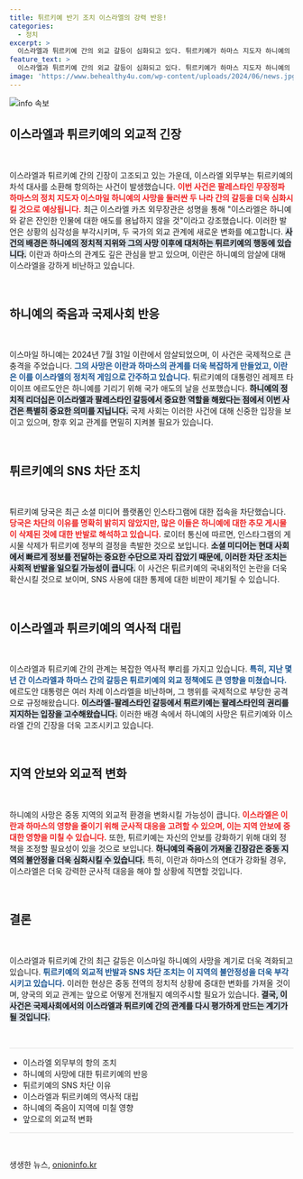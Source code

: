 ```yaml
---
title: 튀르키예 반기 조치 이스라엘의 강력 반응!
categories:
  - 정치
excerpt: >
  이스라엘과 튀르키예 간의 외교 갈등이 심화되고 있다. 튀르키예가 하마스 지도자 하니예의 사망을 애도하자 이스라엘은 항의하며 대사를 소환했고, 튀르키예는 인스타그램 접속을 차단해 추모 게시물 삭제에 응수했다. 긴박한 상황 속, 두 나라의 대립이 어떻게 전개될지 주목된다!
feature_text: >
  이스라엘과 튀르키예 간의 외교 갈등이 심화되고 있다. 튀르키예가 하마스 지도자 하니예의 사망을 애도하자 이스라엘은 항의하며 대사를 소환했고, 튀르키예는 인스타그램 접속을 차단해 추모 게시물 삭제에 응수했다. 긴박한 상황 속, 두 나라의 대립이 어떻게 전개될지 주목된다!
image: 'https://www.behealthy4u.com/wp-content/uploads/2024/06/news.jpg'
---
```


<p><img src="https://www.behealthy4u.com/wp-content/uploads/2024/06/news.jpg" alt="info 속보" /></p>

<h2 data-ke-size="size26">이스라엘과 튀르키예의 외교적 긴장</h2>

<p data-ke-size="size16">&nbsp;</p>

<p>이스라엘과 튀르키예 간의 긴장이 고조되고 있는 가운데, 이스라엘 외무부는 튀르키예의 차석 대사를 소환해 항의하는 사건이 발생했습니다. <b><span style="color: #ee2323;">이번 사건은 팔레스타인 무장정파 하마스의 정치 지도자 이스마일 하니예의 사망을 둘러싼 두 나라 간의 갈등을 더욱 심화시킬 것으로 예상됩니다.</span></b> 최근 이스라엘 카츠 외무장관은 성명을 통해 "이스라엘은 하니예와 같은 잔인한 인물에 대한 애도를 용납하지 않을 것"이라고 강조했습니다. 이러한 발언은 상황의 심각성을 부각시키며, 두 국가의 외교 관계에 새로운 변화를 예고합니다. <b><span style="background-color: #21538527;">사건의 배경은 하니예의 정치적 지위와 그의 사망 이후에 대처하는 튀르키예의 행동에 있습니다.</span></b> 이란과 하마스의 관계도 깊은 관심을 받고 있으며, 이란은 하니예의 암살에 대해 이스라엘을 강하게 비난하고 있습니다.</p>

<p data-ke-size="size16">&nbsp;</p>

<h2 data-ke-size="size26">하니예의 죽음과 국제사회 반응</h2>

<p data-ke-size="size16">&nbsp;</p>

<p>이스마일 하니예는 2024년 7월 31일 이란에서 암살되었으며, 이 사건은 국제적으로 큰 충격을 주었습니다. <b><span style="color: #1a5490;">그의 사망은 이란과 하마스의 관계를 더욱 복잡하게 만들었고, 이란은 이를 이스라엘의 정치적 게임으로 간주하고 있습니다.</span></b> 튀르키예의 대통령인 레제프 타이이프 에르도안은 하니예를 기리기 위해 국가 애도의 날을 선포했습니다. <b><span style="background-color: #21538527;">하니예의 정치적 리더십은 이스라엘과 팔레스타인 갈등에서 중요한 역할을 해왔다는 점에서 이번 사건은 특별히 중요한 의미를 지닙니다.</span></b> 국제 사회는 이러한 사건에 대해 신중한 입장을 보이고 있으며, 향후 외교 관계를 면밀히 지켜볼 필요가 있습니다.</p>

<p data-ke-size="size16">&nbsp;</p>

<h2 data-ke-size="size26">튀르키예의 SNS 차단 조치</h2>

<p data-ke-size="size16">&nbsp;</p>

<p>튀르키예 당국은 최근 소셜 미디어 플랫폼인 인스타그램에 대한 접속을 차단했습니다. <b><span style="color: #ee2323;">당국은 차단의 이유를 명확히 밝히지 않았지만, 많은 이들은 하니예에 대한 추모 게시물이 삭제된 것에 대한 반발로 해석하고 있습니다.</span></b> 로이터 통신에 따르면, 인스타그램의 게시물 삭제가 튀르키예 정부의 결정을 촉발한 것으로 보입니다. <b><span style="background-color: #21538527;">소셜 미디어는 현대 사회에서 빠르게 정보를 전달하는 중요한 수단으로 자리 잡았기 때문에, 이러한 차단 조치는 사회적 반발을 일으킬 가능성이 큽니다.</span></b> 이 사건은 튀르키예의 국내외적인 논란을 더욱 확산시킬 것으로 보이며, SNS 사용에 대한 통제에 대한 비판이 제기될 수 있습니다.</p>

<p data-ke-size="size16">&nbsp;</p>

<h2 data-ke-size="size26">이스라엘과 튀르키예의 역사적 대립</h2>

<p data-ke-size="size16">&nbsp;</p>

<p>이스라엘과 튀르키예 간의 관계는 복잡한 역사적 뿌리를 가지고 있습니다. <b><span style="color: #1a5490;">특히, 지난 몇 년 간 이스라엘과 하마스 간의 갈등은 튀르키예의 외교 정책에도 큰 영향을 미쳤습니다.</span></b> 에르도안 대통령은 여러 차례 이스라엘을 비난하며, 그 행위를 국제적으로 부당한 공격으로 규정해왔습니다. <b><span style="background-color: #21538527;">이스라엘-팔레스타인 갈등에서 튀르키예는 팔레스타인의 권리를 지지하는 입장을 고수해왔습니다.</span></b> 이러한 배경 속에서 하니예의 사망은 튀르키예와 이스라엘 간의 긴장을 더욱 고조시키고 있습니다.</p>

<p data-ke-size="size16">&nbsp;</p>

<h2 data-ke-size="size26">지역 안보와 외교적 변화</h2>

<p data-ke-size="size16">&nbsp;</p>

<p>하니예의 사망은 중동 지역의 외교적 환경을 변화시킬 가능성이 큽니다. <b><span style="color: #ee2323;">이스라엘은 이란과 하마스의 영향을 줄이기 위해 군사적 대응을 고려할 수 있으며, 이는 지역 안보에 중대한 영향을 미칠 수 있습니다.</span></b> 또한, 튀르키예는 자신의 안보를 강화하기 위해 대외 정책을 조정할 필요성이 있을 것으로 보입니다. <b><span style="background-color: #21538527;">하니예의 죽음이 가져올 긴장감은 중동 지역의 불안정을 더욱 심화시킬 수 있습니다.</span></b> 특히, 이란과 하마스의 연대가 강화될 경우, 이스라엘은 더욱 강력한 군사적 대응을 해야 할 상황에 직면할 것입니다.</p>

<p data-ke-size="size16">&nbsp;</p>

<h2 data-ke-size="size26">결론</h2>

<p data-ke-size="size16">&nbsp;</p>

<p>이스라엘과 튀르키예 간의 최근 갈등은 이스마일 하니예의 사망을 계기로 더욱 격화되고 있습니다. <b><span style="color: #1a5490;">튀르키예의 외교적 반발과 SNS 차단 조치는 이 지역의 불안정성을 더욱 부각시키고 있습니다.</span></b> 이러한 현상은 중동 전역의 정치적 상황에 중대한 변화를 가져올 것이며, 양국의 외교 관계는 앞으로 어떻게 전개될지 예의주시할 필요가 있습니다. <b><span style="background-color: #21538527;">결국, 이 사건은 국제사회에서의 이스라엘과 튀르키예 간의 관계를 다시 평가하게 만드는 계기가 될 것입니다.</span></b></p>

<p data-ke-size="size16">&nbsp;</p>

<hr style="height:2px; background-color:#eee; border:none;" />

<ul>
    <li>이스라엘 외무부의 항의 조치</li>
    <li>하니예의 사망에 대한 튀르키예의 반응</li>
    <li>튀르키예의 SNS 차단 이유</li>
    <li>이스라엘과 튀르키예의 역사적 대립</li>
    <li>하니예의 죽음이 지역에 미칠 영향</li>
    <li>앞으로의 외교적 변화</li>
</ul>

<hr style="height:2px; background-color:#eee; border:none;" />

<p data-ke-size="size16">&nbsp;</p>
생생한 뉴스, <a href="https://onioninfo.kr" rel="dofollow">onioninfo.kr</a>


